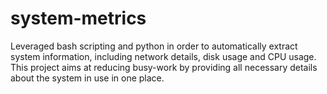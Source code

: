 # system-metrics
Leveraged bash scripting and python in order to automatically extract system information, including network details, disk usage and CPU usage.  This project aims at reducing busy-work by providing all necessary details about the system in use in one place.
